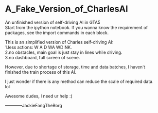 # A_Fake_Version_of_CharlesAI
An unfinished version of self-driving AI in GTA5         
Start from the ipython notebook. If you wanna know the requirement of packages, see the import commands in each block.

This is an simplified version of Charles self-driving AI:             
1.less actions: W A D WA WD NK.       
2.no obstacles, main goal is just stay in lines while driving.        
3.no dashboard, full screen of scene.        

However, due to shortage of storage, time and data batches, I haven't finished the train process of this AI.

I just wonder if there is any method can reduce the scale of required data. lol

Awesome dudes, I need ur help :(

————JackieFangTheBorg
